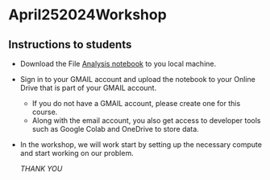 # April252024Workshop

## Instructions to students
* Download the File [Analysis notebook](./Workshop_PopulationAndGDPTrends.ipynb) to you local machine.
* Sign in to your GMAIL account and upload the notebook to your Online Drive that is part of your GMAIL account.
  * If you do not have a GMAIL account, please create one for this course.
  * Along with the email account, you also get access to developer tools such as Google Colab and OneDrive to store data.
* In the workshop, we will work start by setting up the necessary compute and start working on our problem.

  *THANK YOU*
